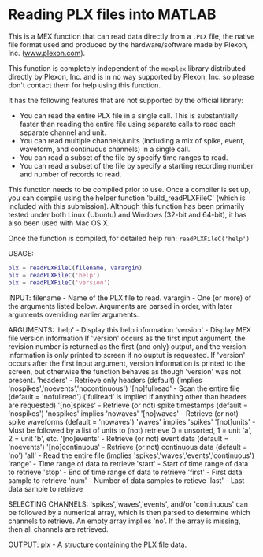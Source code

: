 # Reading PLX files into MATLAB

This is a MEX function that can read data directly from a `.PLX` file, the native file format used and produced by the hardware/software made by Plexon, Inc. (www.plexon.com).

This function is completely independent of the `mexplex` library distributed directly by Plexon, Inc. and is in no way supported by Plexon, Inc. so please don't contact them for help using this function.

It has the following features that are not supported by the official library:
* You can read the entire PLX file in a single call. This is substantially faster than reading the entire file using separate calls to read each separate channel and unit.
* You can read multiple channels/units (including a mix of spike, event, waveform, and continuous channels) in a single call.
* You can read a subset of the file by specify time ranges to read.
* You can read a subset of the file by specify a starting recording number and number of records to read.

This function needs to be compiled prior to use. Once a compiler is set up, you can compile using the helper function 'build_readPLXFileC' (which is included with this submission). Although this function has been primarily tested under both Linux (Ubuntu) and Windows (32-bit and 64-bit), it has also been used with Mac OS X.

Once the function is compiled, for detailed help run: `readPLXFileC('help')`

USAGE:

```matlab
plx = readPLXFileC(filename, varargin)
plx = readPLXFileC('help')
plx = readPLXFileC('version')
```

INPUT:
filename - Name of the PLX file to read.
varargin - One (or more) of the arguments listed below. Arguments are
parsed in order, with later arguments overriding earlier
arguments.

ARGUMENTS:
'help' - Display this help information
'version' - Display MEX file version information
If 'version' occurs as the first input argument,
the revision number is returned as the first (and only) output,
and the version information is only printed to screen
if no ouptut is requested.
If 'version' occurs after the first input argument,
version information is printed to the screen, but
otherwise the function behaves as though 'version' was not present.
'headers' - Retrieve only headers (default)
(implies 'nospikes','noevents','nocontinuous')
'[no]fullread' - Scan the entire file (default = 'nofullread')
('fullread' is implied if anything other than headers are requested)
'[no]spikes' - Retrieve (or not) spike timestamps (default = 'nospikes')
'nospikes' implies 'nowaves'
'[no]waves' - Retrieve (or not) spike waveforms (default = 'nowaves')
'waves' implies 'spikes'
'[not]units' - Must be followed by a list of units to (not) retrieve
0 = unsorted, 1 = unit 'a', 2 = unit 'b', etc.
'[no]events' - Retrieve (or not) event data (default = 'noevents')
'[no]continuous' - Retrieve (or not) continuous data (default = 'no')
'all' - Read the entire file
(implies 'spikes','waves','events','continuous')
'range' - Time range of data to retrieve
'start' - Start of time range of data to retrieve
'stop' - End of time range of data to retrieve
'first' - First data sample to retrieve
'num' - Number of data samples to retieve
'last' - Last data sample to retrieve

SELECTING CHANNELS:
'spikes','waves','events', and/or 'continuous' can be followed by a
numerical array, which is then parsed to determine which channels to
retrieve. An empty array implies 'no'. If the array is missing,
then all channels are retrieved.

OUTPUT:
plx - A structure containing the PLX file data.
